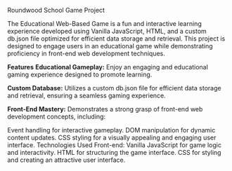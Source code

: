 Roundwood School Game Project

The Educational Web-Based Game is a fun and interactive learning experience developed using Vanilla JavaScript, HTML, and a custom db.json file optimized for efficient data storage and retrieval. This project is designed to engage users in an educational game while demonstrating proficiency in front-end web development techniques.

**Features**
**Educational Gameplay:** Enjoy an engaging and educational gaming experience designed to promote learning.

**Custom Database:** Utilizes a custom db.json file for efficient data storage and retrieval, ensuring a seamless gaming experience.

**Front-End Mastery:** Demonstrates a strong grasp of front-end web development concepts, including:

Event handling for interactive gameplay.
DOM manipulation for dynamic content updates.
CSS styling for a visually appealing and engaging user interface.
Technologies Used
Front-end:
Vanilla JavaScript for game logic and interactivity.
HTML for structuring the game interface.
CSS for styling and creating an attractive user interface.
